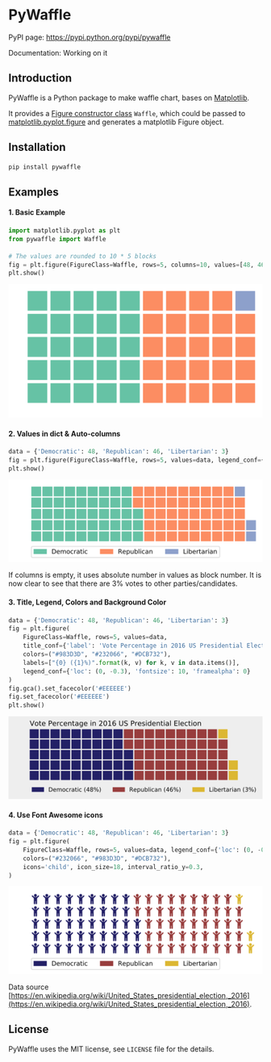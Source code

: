# PyWaffle

PyPI page: https://pypi.python.org/pypi/pywaffle

Documentation: Working on it

## Introduction

PyWaffle is a Python package to make waffle chart, bases on [Matplotlib](https://matplotlib.org/).

It provides a [Figure constructor class](https://matplotlib.org/devdocs/gallery/subplots_axes_and_figures/custom_figure_class.html) `Waffle`, which could be passed to [matplotlib.pyplot.figure](https://matplotlib.org/devdocs/api/_as_gen/matplotlib.pyplot.figure.html) and generates a matplotlib Figure object.

## Installation

```python
pip install pywaffle
```

## Examples

#### 1. Basic Example

```python
import matplotlib.pyplot as plt
from pywaffle import Waffle

# The values are rounded to 10 * 5 blocks
fig = plt.figure(FigureClass=Waffle, rows=5, columns=10, values=[48, 46, 3])
plt.show()
```

![basic](README_images/basic.svg)

#### 2. Values in dict & Auto-columns

```python
data = {'Democratic': 48, 'Republican': 46, 'Libertarian': 3}
fig = plt.figure(FigureClass=Waffle, rows=5, values=data, legend_conf={'loc': (0, -0.3)})
plt.show()
```

![Use values in dictionary; use absolute value as block number, without defining columns](README_images/absolute_block_numbers.svg)

If columns is empty, it uses absolute number in values as block number. It is now clear to see that there are 3% votes to other parties/candidates.

#### 3. Title, Legend, Colors and Background Color

```python
data = {'Democratic': 48, 'Republican': 46, 'Libertarian': 3}
fig = plt.figure(
    FigureClass=Waffle, rows=5, values=data,
    title_conf={'label': 'Vote Percentage in 2016 US Presidential Election', 'loc': 'left'},
    colors=("#983D3D", "#232066", "#DCB732"),
    labels=["{0} ({1}%)".format(k, v) for k, v in data.items()],
    legend_conf={'loc': (0, -0.3), 'fontsize': 10, 'framealpha': 0}
)
fig.gca().set_facecolor('#EEEEEE')
fig.set_facecolor('#EEEEEE')
plt.show()
```

![Add title, legend and background color; customize the block color](README_images/title_and_legend.svg)

#### 4. Use Font Awesome icons

```python
data = {'Democratic': 48, 'Republican': 46, 'Libertarian': 3}
fig = plt.figure(
    FigureClass=Waffle, rows=5, values=data, legend_conf={'loc': (0, -0.3)},
    colors=("#232066", "#983D3D", "#DCB732"),
    icons='child', icon_size=18, interval_ratio_y=0.3,
)
```
    
![Use Font Awesome icons](README_images/fontawesome.svg)

Data source [https://en.wikipedia.org/wiki/United_States_presidential_election,_2016](https://en.wikipedia.org/wiki/United_States_presidential_election,_2016).

## License

PyWaffle uses the MIT license, see `LICENSE` file for the details.
